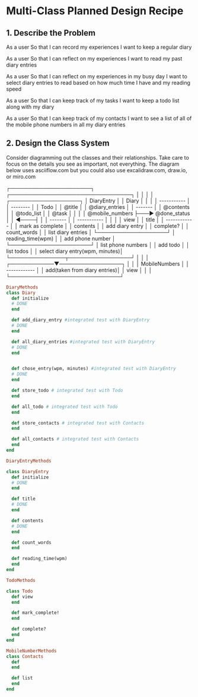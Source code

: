 # Multi-Class Planned Design Recipe
## 1. Describe the Problem
As a user
So that I can record my experiences
I want to keep a regular diary

As a user
So that I can reflect on my experiences
I want to read my past diary entries

As a user
So that I can reflect on my experiences in my busy day
I want to select diary entries to read based on how much time I have and my reading speed

As a user
So that I can keep track of my tasks
I want to keep a todo list along with my diary

As a user
So that I can keep track of my contacts
I want to see a list of all of the mobile phone numbers in all my diary entries

## 2. Design the Class System
Consider diagramming out the classes and their relationships. Take care to focus on the details you see as important, not everything. The diagram below uses asciiflow.com but you could also use excalidraw.com, draw.io, or miro.com

┌──────────────────────┐    ┌─────────────────────────────────┐
│                      │    │                                 │   ┌───────────────────┐
│ DiaryEntry           │    │ Diary                           │   │                   │
│ -----------          │    │ --------                        │   │  Todo             │
│ @title               │    │ @diary_entries                  │   │  -------          │
│ @contents            │    │ @todo_list                      │   │   @task           │
│                      │    │ @mobile_numbers                 ├───►   @done_status    │
│                      ◄────┤                                 │   │  -------          │
│ -----------          │    │                                 │   │  view             │
│ title                │    │ ------------                    │   │  mark as complete │
│ contents             │    │ add diary entry                 │   │  complete?        │
│ count_words          │    │ list diary entries              │   └───────────────────┘
│ reading_time(wpm)    │    │ add phone number                │
└──────────────────────┘    │ list phone numbers              │
                            │ add todo                        │
                            │ list todos                      │
                            │ select diary entry(wpm, minutes)│
                            └───────────────┬─────────────────┘
                                            │
                                            │
                                            │
                               ┌────────────▼─────────────────┐
                               │                              │
                               │ MobileNumbers                │
                               │ ------------                 │
                               │ add(taken from diary entries)│
                               │ view                         │
                               │                              │
                               └──────────────────────────────┘

```ruby
DiaryMethods
class Diary
  def initialize
  # DONE
  end

  def add_diary_entry #integrated test with DiaryEntry
  # DONE
  end

  def all_diary_entries #integrated test with DiaryEntry
  # DONE
  end 


  def chose_entry(wpm, minutes) #integrated test with DiaryEntry
  # DONE
  end

  def store_todo # integrated test with Todo
  end

  def all_todo # integrated test with Todo
  end

  def store_contacts # integrated test with Contacts
  end

  def all_contacts # integrated test with Contacts
  end
end

DiaryEntryMethods

class DiaryEntry
  def initialize
  # DONE
  end

  def title
  # DONE
  end

  def contents
  # DONE
  end

  def count_words
  end

  def reading_time(wpm)
  end
end

TodoMethods

class Todo
  def view
  end

  def mark_complete!
  end

  def complete?
  end
end

MobileNumberMethods
class Contacts
  def 
  end

  def list
  end
end

```
